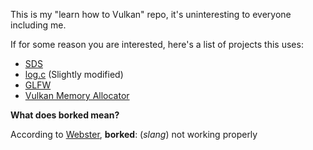 This is my "learn how to Vulkan" repo, it's uninteresting to everyone including me.

If for some reason you are interested, here's a list of projects this uses:

* [SDS](https://github.com/antirez/sds)
* [log.c](https://github.com/rxi/log.c) (Slightly modified)
* [GLFW](https://github.com/glfw/glfw)
* [Vulkan Memory Allocator](https://github.com/GPUOpen-LibrariesAndSDKs/VulkanMemoryAllocator)

**What does borked mean?**

According to [Webster](https://www.merriam-webster.com/dictionary/borked),
**borked**: (_slang_) not working properly
